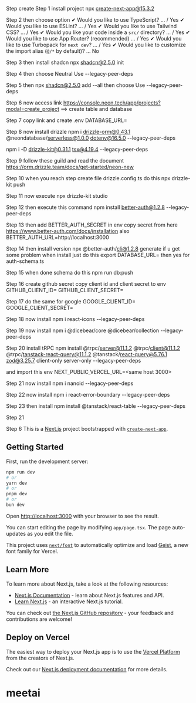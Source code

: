 Step create
Step 1 install project
npx create-next-app@15.3.2

Step 2 then choose option
✔ Would you like to use TypeScript? … / Yes
✔ Would you like to use ESLint? … / Yes
✔ Would you like to use Tailwind CSS? … / Yes
✔ Would you like your code inside a `src/` directory? … / Yes
✔ Would you like to use App Router? (recommended) … / Yes
✔ Would you like to use Turbopack for `next dev`? … / Yes
✔ Would you like to customize the import alias (`@/*` by default)? … No

Step 3 then install shadcn
npx shadcn@2.5.0 init

Step 4 then choose
Neutral
Use --legacy-peer-deps

Step 5 then
npx shadcn@2.5.0 add --all
then choose
Use --legacy-peer-deps

Step 6 now access link
https://console.neon.tech/app/projects?modal=create_project
==> create table and database

Step 7 copy link and create .env
DATABASE_URL=<pass your link connect db>

Step 8 now install drizzle
npm i drizzle-orm@0.43.1 @neondatabase/serverless@1.0.0 dotenv@16.5.0 --legacy-peer-deps

npm i -D drizzle-kit@0.31.1 tsx@4.19.4 --legacy-peer-deps

Step 9 follow these guild and read the document
https://orm.drizzle.team/docs/get-started/neon-new

Step 10 when you reach step create file drizzle.config.ts
do this
npx drizzle-kit push

Step 11 now execute
npx drizzle-kit studio

Step 12 then execute this command
npm install better-auth@1.2.8 --legacy-peer-deps

Step 13 then add
BETTER_AUTH_SECRET in env
copy secret from here
https://www.better-auth.com/docs/installation
also
BETTER_AUTH_URL=http://localhost:3000

Step 14 then install version
npx @better-auth/cli@1.2.8 generate
if u get some problem when install just do this
export DATABASE_URL=<your actual url>
then yes for auth-schema.ts

Step 15 when done schema
do this
npm run db:push

Step 16 create github secret
copy client id and client secret to env
GITHUB_CLIENT_ID=<client id>
GITHUB_CLIENT_SECRET=<client secret>

Step 17 do the same for google
GOOGLE_CLIENT_ID=
GOOGLE_CLIENT_SECRET=

Step 18 now install
npm i react-icons --legacy-peer-deps

Step 19 now install
npm i @dicebear/core @dicebear/collection --legacy-peer-deps

Step 20 install tRPC
npm install @trpc/server@11.1.2 @trpc/client@11.1.2 @trpc/tanstack-react-query@11.1.2 @tanstack/react-query@5.76.1 zod@3.25.7 client-only server-only --legacy-peer-deps

and import this env
NEXT_PUBLIC_VERCEL_URL=<same host 3000>

Step 21 now install
npm i nanoid --legacy-peer-deps

Step 22 now install
npm i react-error-boundary --legacy-peer-deps

Step 23 then install
npm install @tanstack/react-table --legacy-peer-deps

Step 21

Step 6
This is a [Next.js](https://nextjs.org) project bootstrapped with [`create-next-app`](https://nextjs.org/docs/app/api-reference/cli/create-next-app).

## Getting Started

First, run the development server:

```bash
npm run dev
# or
yarn dev
# or
pnpm dev
# or
bun dev
```

Open [http://localhost:3000](http://localhost:3000) with your browser to see the result.

You can start editing the page by modifying `app/page.tsx`. The page auto-updates as you edit the file.

This project uses [`next/font`](https://nextjs.org/docs/app/building-your-application/optimizing/fonts) to automatically optimize and load [Geist](https://vercel.com/font), a new font family for Vercel.

## Learn More

To learn more about Next.js, take a look at the following resources:

- [Next.js Documentation](https://nextjs.org/docs) - learn about Next.js features and API.
- [Learn Next.js](https://nextjs.org/learn) - an interactive Next.js tutorial.

You can check out [the Next.js GitHub repository](https://github.com/vercel/next.js) - your feedback and contributions are welcome!

## Deploy on Vercel

The easiest way to deploy your Next.js app is to use the [Vercel Platform](https://vercel.com/new?utm_medium=default-template&filter=next.js&utm_source=create-next-app&utm_campaign=create-next-app-readme) from the creators of Next.js.

Check out our [Next.js deployment documentation](https://nextjs.org/docs/app/building-your-application/deploying) for more details.

# meetai
